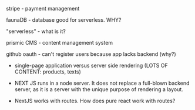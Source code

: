 stripe - payment management

faunaDB - database good for serverless. WHY?

"serverless" - what is it?

prismic CMS - content management system

github oauth - can't register users because app lacks backend (why?)

- single-page application versus server side rendering (LOTS OF CONTENT: products, texts)

- NEXT JS runs in a node server. It does not replace a full-blown backend server, as it is a server with the unique purpose of rendering a layout.

- NextJS works with routes. How does pure react work with routes?